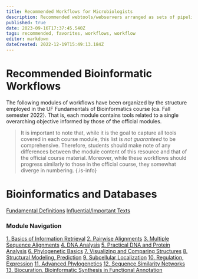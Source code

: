 ```yaml
---
title: Recommended Workflows for Microbiologists
description: Recommended webtools/webservers arranged as sets of pipelines designed to improve accessibility, reproducibility, and useability of bioinformatics approaches with the experimental microbiologist in mind.
published: true
date: 2023-09-16T17:37:45.540Z
tags: recommended, favorites, workflows, workflow
editor: markdown
dateCreated: 2022-12-19T15:49:13.184Z
---
```


# Recommended Bioinformatic Workflows
The following modules of workflows have been organized by the structure employed in the UF Fundamentals of Bioinformatics course (ca. Fall semester 2022). That is, each module contains tools related to a single overarching objective informed by those of the official modules. 

> It is important to note that, while it is the goal to capture all tools covered in each course module, this list is *not guaranteed* to be comprehensive. Therefore, students should make note of any differences between the module content of this resource and that of the official course material. Moreover, while these workflows should progress similarly to those in the official course, they somewhat diverge in numbering.
{.is-info}



# Bioinformatics and Databases
[Fundamental Definitions](/recommended-workflows/fundamental-definitions)
[Influential/Important Texts]()

### Module Navigation
[1. Basics of Information Retrieval]()
[2. Pairwise Alignments]()
[3. Multiple Sequence Alignments]()
[4. DNA Analysis]()
[5. Practical DNA and Protein Analysis]()
[6. Phylogenetic Basics]()
[7. Visualizing and Comparing Structures]()
[8. Structural Modeling, Prediction]()
[9. Subcellular Localization]()
[10. Regulation, Expression]()
[11. Advanced Phylogenetics]()
[12. Sequence Similarity Networks]()
[13. Biocuration, Bioinformatic Synthesis in Functional Annotation]()


